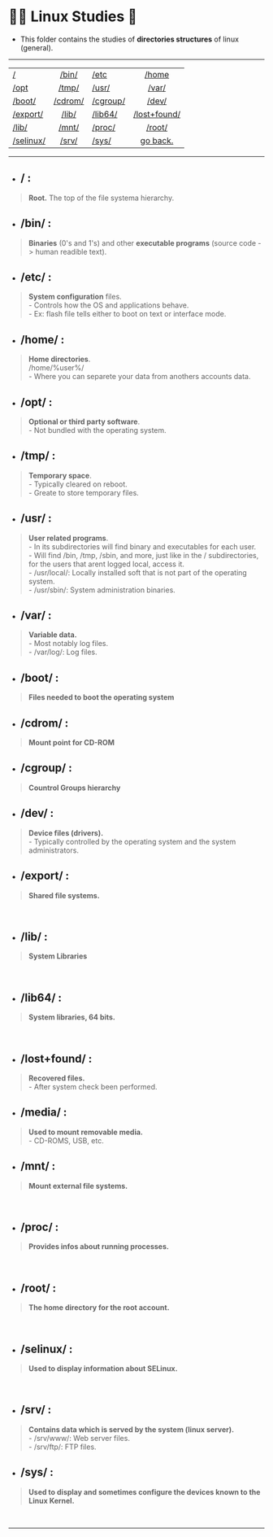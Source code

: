 # :student: Linux Studies :penguin:
* This folder contains the studies of **directories structures** of linux (general).

***

| |  |  |  |
| - | :-: | - | :-: |
| [/](#1) | [/bin/](#1bin2) | [/etc](#1etc2) | [/home](#1home2) |
| [/opt](#1opt2) | [/tmp/](#1tmp2) | [/usr/](#1usr2) | [/var/](#1var2) |
| [/boot/](#1boot2) | [/cdrom/](#1cdrom2) | [/cgroup/](#1cgroup2) | [/dev/](#1dev2) |
| [/export/](#1export2) | [/lib/](#1lib2) | [/lib64/](#1lib642) | [/lost+found/](#1lostfound2) |
| [/lib/](#1lib2) | [/mnt/](#1mnt2) | [/proc/](#1proc2) | [/root/](#1root2) |
| [/selinux/](#1selinux2) | [/srv/](#1srv2) | [/sys/](#1sys2) | [go back.](../) |


***

* ## / :
> **Root.**
> The top of the file systema hierarchy.

* ## /bin/ :
> **Binaries** (0's and 1's) and other
>**executable programs** (source code -> human readible text).

* ## /etc/ :
> **System configuration** files. <br>- Controls how the OS and applications behave. <br>- Ex: flash file tells either to boot on text or interface mode.

* ## /home/ : 
> **Home directories**.
<br> /home/%user%/
<br>- Where you can separete your data from anothers accounts data.

* ## /opt/ :
> **Optional or third party software**.
<br>- Not bundled with the operating system.

* ## /tmp/ :
> **Temporary space**.
<br>- Typically cleared on reboot.
<br>- Greate to store temporary files.

* ## /usr/ :
> **User related programs**.
<br>- In its subdirectories will find binary and executables for each user.
<br>- Will find /bin, /tmp, /sbin, and more, just like in the / subdirectories, for the users that arent logged local, access it.
<br>- /usr/local/: Locally installed soft that is not part of the operating system.
<br>- /usr/sbin/: System administration binaries.

* ## /var/ :
> **Variable data.**
<br>- Most notably log files.
<br>- /var/log/: Log files.

*  ## /boot/ :
> **Files needed to boot the operating system**

*  ## /cdrom/ :
> **Mount point for CD-ROM**

*  ## /cgroup/ :
> **Countrol Groups hierarchy**

*  ## /dev/ :
> **Device files (drivers).**
<br>- Typically controlled by the operating system and the system administrators.


*  ## /export/ :
> **Shared file systems.**
<br>

*  ## /lib/ :
> **System Libraries**
<br>

*  ## /lib64/ :
> **System libraries, 64 bits.**
<br>

*  ## /lost+found/ :
> **Recovered files.**
<br>- After system check been performed.

*  ## /media/ :
> **Used to mount removable media.**
<br>- CD-ROMS, USB, etc.

*  ## /mnt/ :
> **Mount external file systems.**
<br>

*  ## /proc/ :
> **Provides infos about running processes.**
<br>

*  ## /root/ :
> **The home directory for the root account.**
<br>

*  ## /selinux/ :
> **Used to display information about SELinux.**
<br>

*  ## /srv/ :
> **Contains data which is served by the system (linux server).**
<br>- /srv/www/: Web server files.
<br>- /srv/ftp/: FTP files.

*  ## /sys/ :
> **Used to display and sometimes configure the devices known to the Linux Kernel.**
<br>

***

